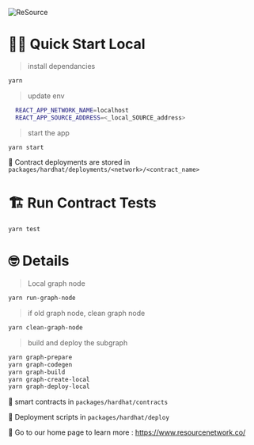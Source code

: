 ![ReSource](https://uploads-ssl.webflow.com/6016a148b166393bb61de601/60942413b02410890b73c2b6_resource-logotype.svg)

# 🏄‍♂️ Quick Start Local

> install dependancies

```bash
yarn
```

> update env

```bash
  REACT_APP_NETWORK_NAME=localhost
  REACT_APP_SOURCE_ADDRESS=<_local_SOURCE_address>
```

> start the app

```bash
yarn start
```

🔏 Contract deployments are stored in `packages/hardhat/deployments/<network>/<contract_name>`

# 🏗 Run Contract Tests

```bash
yarn test
```

# 🤓 Details

> Local graph node

```bash
yarn run-graph-node
```

> if old graph node, clean graph node

```bash
yarn clean-graph-node
```

> build and deploy the subgraph

```bash
yarn graph-prepare
yarn graph-codegen
yarn graph-build
yarn graph-create-local
yarn graph-deploy-local
```

🔏 smart contracts in `packages/hardhat/contracts`

💼 Deployment scripts in `packages/hardhat/deploy`

📕 Go to our home page to learn more : https://www.resourcenetwork.co/
